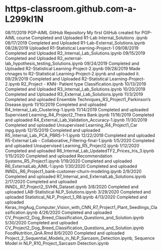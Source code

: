 # https-classroom.github.com-a-L299kl1N
08/11/2019
PGP-AIML GitHub Repository
My first GitHub created for PGP-AIML course
Completed and Uploaded R1-Lab Internal_Solutions .ipynb
08/17/2019
Completed and Uploaded R1-Lab-External_Solutions.ipynb
08/28/2019
Uploaded R1-Statistical Learning-Project-1
09/08/2019
Completed and Uploaded R2_Internal_Lab_Solutions.ipynb
09/15/2019
Completed and Uploaded R2_external-lab_hypothesis_testing_Solutions.ipynb
09/24/2019
Completed and Uploaded R2-Statistical Learning-Project-2.ipynb
09/28/2019
Made chnages to R2-Statistical Learning-Project-2.ipynb and uploaded it.
09/29/2019
Completed and Uploaded R2-Statistical Learning-Project-2.ipynb
R2_Project - KNN- Patient type Classification.ipynb
10/13/2019
Completed and Uploaded R3_Internal_Lab_Solutions.ipynb
10/20/2019
Completed and Uploaded R3_External_Lab_Solutions.ipynb
11/3/2019
Completed and uploaded Ensemble Techniques_R3_Project1_Parkinson’s Disease.ipynb
11/10/2019
Completed and uploaded R4_Internal_Lab_Clustering-1.ipynb
11/14/2019
Completed and uploaded Supervised Learning_R4_Project2_Thera Bank.ipynb
11/16/2019
Completed and uploaded R4_External_Lab_Validation_Accuracy-1.ipynb
11/30/2019
Completed and uploaded Unsupervised Learning_R4_Project1_Car mpg.ipynb
12/15/2019
Completed and uploaded R5_Internal_Lab_PCA_PBRS-1-1.ipynb
12/22/2019
Completed and uploaded R5-External Lab - Collaborative_Filtering-final-1.ipynb
1/5/2020
Completed and uploaded Unsupervised Learning_R5_Project2.ipynb
1/12/2020
Completed and uploaded R6_Internal_Lab_UpdatedTF2_Prices_Iris_3.ipynb
1/15/2020
Completed and uploaded Recommendation Systems_R5_Project1.ipynb
1/19/2020
Completed and uploaded R6_ExternalLab_AIML-1.ipynb
1/30/2020
Completed and uploaded INNDL_R6_Project1_bank-customer-churn-modeling.ipynb
2/9/2020
Completed and uploaded R7_Internal_and_ExternalLab_Solutions.ipynb
2/17/2020
Completed and uploaded INNDL_R7_Project2_SVHN_Dataset.ipynb
3/8/2020
Completed and uploaded LAB-Statistical NLP_Solutions.ipynb
3/29/2020
Completed and uploaded Statistical_NLP_Project_1_R8.ipynb
4/13/2020
Completed and uploaded Keras_ImgAug_Computer_Vision_with_CNN_R7_Project1_Plant_Seedlings_Classification.ipynb
4/26/2020
Completed and uploaded CV_Project2_Dog_Breed_Classification_Questions_and_Solution.ipynb
5/30/2020
Completed and uploaded CV_Project2_Dog_Breed_Classification_Questions_and_Solution.ipynb
FoodNutrition_QnA.Rmd
8/6/2020
Completed and uploaded Project_2_Sequential_Models_in_NLP_Sarcasm_Detection.ipynb, Sequence Model in NLP_R10_Project_Sarcasm Detection.ipynb
